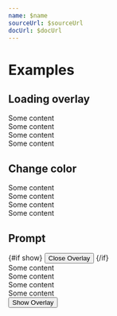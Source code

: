 ```yaml
---
name: $name
sourceUrl: $sourceUrl
docUrl: $docUrl
---
```


<script lang="ts">
	import Preview from '$lib/components/Preview.svelte';

	import Button from '$lib/components/Button.svelte';
	import CircularProgress from '$lib/components/CircularProgress.svelte';
	import Overlay from '$lib/components/Overlay.svelte';
	import Toggle from '$lib/components/Toggle.svelte';
</script>

# Examples

## Loading overlay

<Preview>
  <div class="relative">
    <Overlay center>
      <CircularProgress />
    </Overlay>
    <div>Some content</div>
    <div>Some content</div>
    <div>Some content</div>
    <div>Some content</div>
  </div>
</Preview>

## Change color

<Preview>
  <div class="relative">
    <Overlay center class="bg-black/10">
      <CircularProgress />
    </Overlay>
    <div>Some content</div>
    <div>Some content</div>
    <div>Some content</div>
    <div>Some content</div>
  </div>
</Preview>

## Prompt

<Preview>
  <Toggle let:on={show} let:toggle>
    <div class="relative">
      {#if show}
        <Overlay center>
          <Button on:click={toggle} class="border">Close Overlay</Button>
        </Overlay>
      {/if}
      <div>Some content</div>
      <div>Some content</div>
      <div>Some content</div>
      <div>Some content</div>
      <Button on:click={toggle} class="border mt-4">Show Overlay</Button>
    </div>
  </Toggle>
</Preview>
